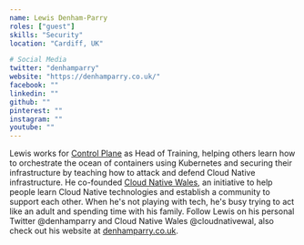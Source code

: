 ```yaml
---
name: Lewis Denham-Parry
roles: ["guest"]
skills: "Security"
location: "Cardiff, UK"

# Social Media
twitter: "denhamparry"
website: "https://denhamparry.co.uk/"
facebook: ""
linkedin: ""
github: ""
pinterest: ""
instagram: ""
youtube: ""
---
```


Lewis works for [Control Plane](https://control-plane.io/) as Head of Training, helping others learn how to orchestrate 
the ocean of containers using Kubernetes and securing their infrastructure by teaching how to 
attack and defend Cloud Native infrastructure. He co-founded [Cloud Native Wales](https://cloudnativewales.io/), an initiative 
to help people learn Cloud Native technologies and establish a community to support each other. 
When he's not playing with tech, he's busy trying to act like an adult and spending time with his 
family. Follow Lewis on his personal Twitter @denhamparry and Cloud Native Wales @cloudnativewal, 
also check out his website at [denhamparry.co.uk](https://denhamparry.co.uk/).


<!--more-->

